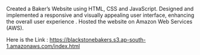 Created a Baker’s Website using HTML, CSS and JavaScript. 
Designed and implemented a responsive and visually appealing user interface, enhancing the overall user experience . 
Hosted the website on Amazon Web Services (AWS).


Here is the Link : 
https://blackstonebakers.s3.ap-south-1.amazonaws.com/index.html
